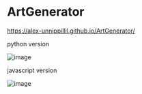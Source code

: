 # ArtGenerator
https://alex-unnippillil.github.io/ArtGenerator/


python version

![image](https://github.com/Alex-Unnippillil/ArtGenerator/assets/24538548/36bc43fb-45ea-4252-91cb-92498fe895bb)


javascript version

![image](https://github.com/Alex-Unnippillil/ArtGenerator/assets/24538548/49a539de-5d24-4db8-877a-6958d08c6694)
